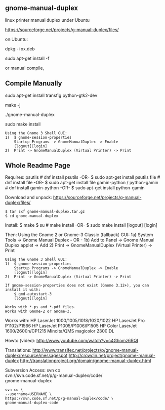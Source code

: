 ## gnome-manual-duplex
linux printer manual duplex under Ubuntu

https://sourceforge.net/projects/g-manual-duplex/files/

on Ubuntu:

dpkg -i xx.deb

sudo apt-get install -f

or manual compile,

## Compile Manually

sudo apt-get install transfig python-gtk2-dev

make -j

./gnome-manual-duplex

sudo make install

    Using the Gnome 3 Shell GUI:
	1)	$ gnome-session-properties 
		Startup Programs -> GnomeManualDuplex -> Enable
		[logout][login]
	2)	Print -> GnomeManualDuplex (Virtual Printer) -> Print

## Whole Readme Page

Requires:
    psutils
	# dnf install psutils	-OR-	$ sudo apt-get install psutils
    file
	# dnf install file	-OR-	$ sudo apt-get install file
    gamin-python / python-gamin
	# dnf install gamin-python -OR-	$ sudo apt-get install python-gamin

Download and unpack:
    https://sourceforge.net/projects/g-manual-duplex/files/

    $ tar zxf gnome-manual-duplex.tar.gz
    $ cd gnome-manual-duplex

Install:
    $ make
    $ su
    # make install		-OR-	$ sudo make install
    [logout]
    [login]

Then:
    Using the Gnome 2 or Gnome-3 Classic (fallback) GUI:
	1a)	System Tools -> Gnome Manual Duplex
		- OR -
	1b)	Add to Panel -> Gnome Manual Duplex applet -> Add
	2)	Print -> GnomeManualDuplex (Virtual Printer) -> Print

    Using the Gnome 3 Shell GUI:
	1)	$ gnome-session-properties 
		Startup Programs -> GnomeManualDuplex -> Enable
		[logout][login]
	2)	Print -> GnomeManualDuplex (Virtual Printer) -> Print
    
	If gnome-session-properties does not exist (Gnome 3.12+), you can
	install it with:
		$ gmd-autostart-3
		[logout][login]

    Works with *.ps and *.pdf files.
    Works with Gnome-2 or Gnome-3.

Works with:
    HP LaserJet 1000/1005/1018/1020/1022
    HP LaserJet Pro P1102/P1566
    HP LaserJet P1005/P1006/P1505
    HP Color LaserJet 1600/2600n/CP1215
    Minolta/QMS magicolor 2300 DL

Howto (video):
    http://www.youtube.com/watch?v=c4Ghomz6RQI

Translations:
    http://www.transifex.net/projects/p/gnome-manual-duplex/resource/messagespot
    http://crowdin.net/project/gnome-manual-duplex
    http://translationproject.org/domain/gnome-manual-duplex.html

Subversion Access:
    svn co \
	svn://svn.code.sf.net/p/g-manual-duplex/code/ \
	gnome-manual-duplex

    svn co \
	--username=USERNAME \
	https://svn.code.sf.net/p/g-manual-duplex/code/ \
	gnome-manual-duplex-code
